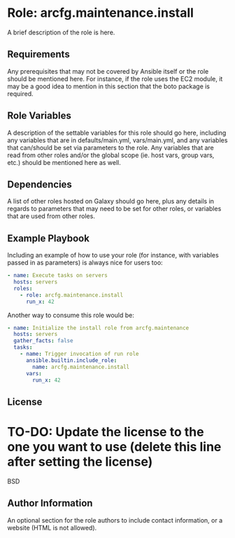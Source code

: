 # Role: arcfg.maintenance.install

A brief description of the role is here.

## Requirements

Any prerequisites that may not be covered by Ansible itself or the role should be mentioned here. For instance, if the
role uses the EC2 module, it may be a good idea to mention in this section that the boto package is required.

## Role Variables

A description of the settable variables for this role should go here, including any variables that are in
defaults/main.yml, vars/main.yml, and any variables that can/should be set via parameters to the role. Any variables
that are read from other roles and/or the global scope (ie. host vars, group vars, etc.) should be mentioned here as
well.

## Dependencies

A list of other roles hosted on Galaxy should go here, plus any details in regards to parameters that may need to be set
for other roles, or variables that are used from other roles.

## Example Playbook

Including an example of how to use your role (for instance, with variables passed in as parameters) is always nice for
users too:

```yaml
- name: Execute tasks on servers
  hosts: servers
  roles:
    - role: arcfg.maintenance.install
      run_x: 42
```

Another way to consume this role would be:

```yaml
- name: Initialize the install role from arcfg.maintenance
  hosts: servers
  gather_facts: false
  tasks:
    - name: Trigger invocation of run role
      ansible.builtin.include_role:
        name: arcfg.maintenance.install
      vars:
        run_x: 42
```

## License

# TO-DO: Update the license to the one you want to use (delete this line after setting the license)

BSD

## Author Information

An optional section for the role authors to include contact information, or a website (HTML is not allowed).
